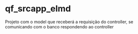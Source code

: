 # qf_srcapp_elmd
Projeto com o model que receberá a requisição do controller, se comunicando com o banco respondendo ao controller

